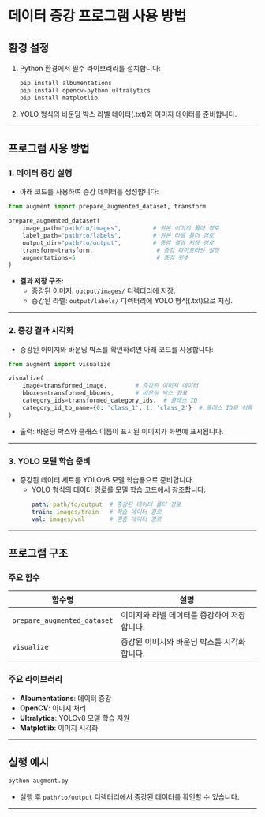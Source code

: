 # 데이터 증강 프로그램 사용 방법

## 환경 설정
1. Python 환경에서 필수 라이브러리를 설치합니다:
   ```bash
   pip install albumentations
   pip install opencv-python ultralytics
   pip install matplotlib
   ```
2. YOLO 형식의 바운딩 박스 라벨 데이터(.txt)와 이미지 데이터를 준비합니다.

---

## 프로그램 사용 방법

### 1. 데이터 증강 실행
- 아래 코드를 사용하여 증강 데이터를 생성합니다:

```python
from augment import prepare_augmented_dataset, transform

prepare_augmented_dataset(
    image_path="path/to/images",         # 원본 이미지 폴더 경로
    label_path="path/to/labels",         # 원본 라벨 폴더 경로
    output_dir="path/to/output",         # 증강 결과 저장 경로
    transform=transform,                  # 증강 파이프라인 설정
    augmentations=5                       # 증강 횟수
)
```

- **결과 저장 구조:**
  - 증강된 이미지: `output/images/` 디렉터리에 저장.
  - 증강된 라벨: `output/labels/` 디렉터리에 YOLO 형식(.txt)으로 저장.

---

### 2. 증강 결과 시각화
- 증강된 이미지와 바운딩 박스를 확인하려면 아래 코드를 사용합니다:

```python
from augment import visualize

visualize(
    image=transformed_image,        # 증강된 이미지 데이터
    bboxes=transformed_bboxes,      # 바운딩 박스 좌표
    category_ids=transformed_category_ids,  # 클래스 ID
    category_id_to_name={0: 'class_1', 1: 'class_2'}  # 클래스 ID와 이름 매핑
)
```
- 출력: 바운딩 박스와 클래스 이름이 표시된 이미지가 화면에 표시됩니다.

---

### 3. YOLO 모델 학습 준비
- 증강된 데이터 세트를 YOLOv8 모델 학습용으로 준비합니다.
  - YOLO 형식의 데이터 경로를 모델 학습 코드에서 참조합니다:
    ```yaml
    path: path/to/output  # 증강된 데이터 폴더 경로
    train: images/train   # 학습 데이터 경로
    val: images/val       # 검증 데이터 경로
    ````

---

## 프로그램 구조

### 주요 함수
| 함수명                     | 설명                                             |
|----------------------------|--------------------------------------------------|
| `prepare_augmented_dataset` | 이미지와 라벨 데이터를 증강하여 저장합니다.        |
| `visualize`                 | 증강된 이미지와 바운딩 박스를 시각화합니다.        |

### 주요 라이브러리
- **Albumentations**: 데이터 증강
- **OpenCV**: 이미지 처리
- **Ultralytics**: YOLOv8 모델 학습 지원
- **Matplotlib**: 이미지 시각화

---

## 실행 예시
```bash
python augment.py
```
- 실행 후 `path/to/output` 디렉터리에서 증강된 데이터를 확인할 수 있습니다.

---

